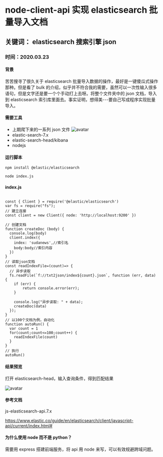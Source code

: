 # node-client-api 实现 elasticsearch 批量导入文档

## 关键词： **elasticsearch** **搜索引擎** **json**

### 时间：**2020.03.23**

#### 背景

苦苦搜寻了很久关于 elasticsearch 批量导入数据的操作，最好是一键傻瓜式操作那种。但是看了 bulk 的介绍，似乎并不符合我的需要，虽然可以一次性输入很多语句，但是文字还是要一个个手动打上去呀。将整个文件夹中的 json 文档，导入到 elasticsearch 索引库里面去。事实证明，想得美---要自己写成程序实现批量导入。

#### 需要工具

- 上期爬下来的一系列 json 文件
  ![avatar](http://112.124.56.144/images/tech/8/json.jpg)
- elastic-search-7.x
- elastic-search-head/kibana
- nodejs

#### 运行脚本

```
npm install @elastic/elasticsearch
```

```
node index.js
```

#### index.js

```

const { Client } = require('@elastic/elasticsearch')
var fs = require("fs");
// 建立连接
const client = new Client({ node: 'http://localhost:9200' })

// 创建文档
function createDoc (body) {
  console.log(body)
  client.index({
    index: 'sudanews',//索引名
    body:body//索引内容
  })
}
// 读取json文档
const readIndexFile=(count)=> {
  // 异步读取
  fs.readFile(`f://txt2json/index${count}.json`, function (err, data) {
    if (err) {
        return console.error(err);
    }

    console.log("异步读取: " + data);
    createDoc(data)
  });
}
// 以100个文档为例，自动化
function autoRun() {
  var count = 1
  for(count;count<=100;count++) {
    readIndexFile(count)
  }
}
// 执行
autoRun()

```

#### 结果预览

打开 elasticsearch-head，输入查询条件，得到匹配结果

![avatar](http://112.124.56.144/images/tech/8/preview.jpg)

#### 参考文档

js-elasticsearch-api.7.x

https://www.elastic.co/guide/en/elasticsearch/client/javascript-api/current/index.html#

#### 为什么使用 node 而不是 python？

需要用 express 搭建前端服务，将 api 用 node 来写，可以有效规避跨域问题。
